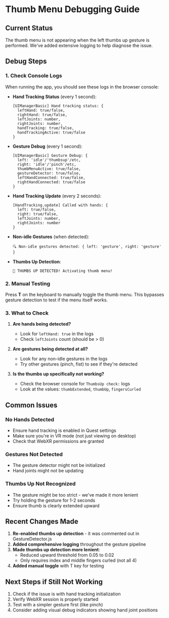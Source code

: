 # Thumb Menu Debugging Guide

## Current Status
The thumb menu is not appearing when the left thumbs up gesture is performed. We've added extensive logging to help diagnose the issue.

## Debug Steps

### 1. Check Console Logs
When running the app, you should see these logs in the browser console:

- **Hand Tracking Status** (every 1 second):
  ```
  [UIManagerBasic] Hand tracking status: {
    leftHand: true/false,
    rightHand: true/false,
    leftJoints: number,
    rightJoints: number,
    handTracking: true/false,
    handTrackingActive: true/false
  }
  ```

- **Gesture Debug** (every 1 second):
  ```
  [UIManagerBasic] Gesture Debug: {
    left: 'idle'/'thumbsup'/etc,
    right: 'idle'/'pinch'/etc,
    thumbMenuActive: true/false,
    gestureDetector: true/false,
    leftHandConnected: true/false,
    rightHandConnected: true/false
  }
  ```

- **Hand Tracking Update** (every 2 seconds):
  ```
  [HandTracking.update] Called with hands: {
    left: true/false,
    right: true/false,
    leftJoints: number,
    rightJoints: number
  }
  ```

- **Non-idle Gestures** (when detected):
  ```
  🔍 Non-idle gestures detected: { left: 'gesture', right: 'gesture' }
  ```

- **Thumbs Up Detection**:
  ```
  🎉 THUMBS UP DETECTED! Activating thumb menu!
  ```

### 2. Manual Testing

Press **T** on the keyboard to manually toggle the thumb menu. This bypasses gesture detection to test if the menu itself works.

### 3. What to Check

1. **Are hands being detected?**
   - Look for `leftHand: true` in the logs
   - Check `leftJoints` count (should be > 0)

2. **Are gestures being detected at all?**
   - Look for any non-idle gestures in the logs
   - Try other gestures (pinch, fist) to see if they're detected

3. **Is the thumbs up specifically not working?**
   - Check the browser console for `ThumbsUp check:` logs
   - Look at the values: `thumbExtended`, `thumbUp`, `fingersCurled`

## Common Issues

### No Hands Detected
- Ensure hand tracking is enabled in Quest settings
- Make sure you're in VR mode (not just viewing on desktop)
- Check that WebXR permissions are granted

### Gestures Not Detected
- The gesture detector might not be initialized
- Hand joints might not be updating

### Thumbs Up Not Recognized
- The gesture might be too strict - we've made it more lenient
- Try holding the gesture for 1-2 seconds
- Ensure thumb is clearly extended upward

## Recent Changes Made

1. **Re-enabled thumbs up detection** - it was commented out in GestureDetector.js
2. **Added comprehensive logging** throughout the gesture pipeline
3. **Made thumbs up detection more lenient**:
   - Reduced upward threshold from 0.05 to 0.02
   - Only requires index and middle fingers curled (not all 4)
4. **Added manual toggle** with T key for testing

## Next Steps if Still Not Working

1. Check if the issue is with hand tracking initialization
2. Verify WebXR session is properly started
3. Test with a simpler gesture first (like pinch)
4. Consider adding visual debug indicators showing hand joint positions